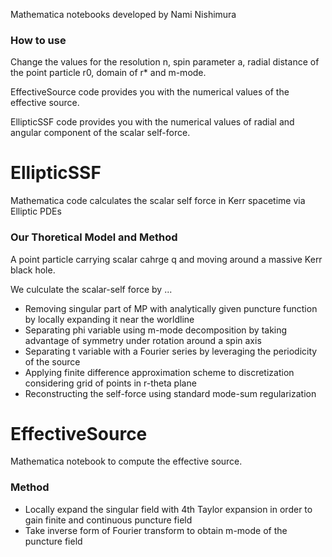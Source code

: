 Mathematica notebooks developed by Nami Nishimura  

### How to use 
Change the values for the resolution n, spin parameter a, radial distance of the point particle r0, domain of r* and m-mode. 

EffectiveSource code provides you with the numerical values of the effective source. 

EllipticSSF code provides you with the numerical values of radial and angular component of the scalar self-force. 

# EllipticSSF
Mathematica code calculates the scalar self force in Kerr spacetime via Elliptic PDEs

### Our Thoretical Model and Method
A point particle carrying scalar cahrge q and moving around a massive Kerr black hole. 

We culculate the scalar-self force by ...  

- Removing singular part of MP with analytically given puncture function by locally expanding it near the worldline
- Separating phi variable using m-mode decomposition by taking advantage of symmetry under rotation around a spin axis 
- Separating t variable with a Fourier series by leveraging the periodicity of the source
- Applying finite difference approximation scheme to discretization considering grid of points in r-theta plane
- Reconstructing the self-force using standard mode-sum regularization 


# EffectiveSource 
Mathematica notebook to compute the effective source. 

### Method 
- Locally expand the singular field with 4th Taylor expansion in order to gain finite and continuous puncture field 
- Take inverse form of Fourier transform to obtain m-mode of the puncture field
